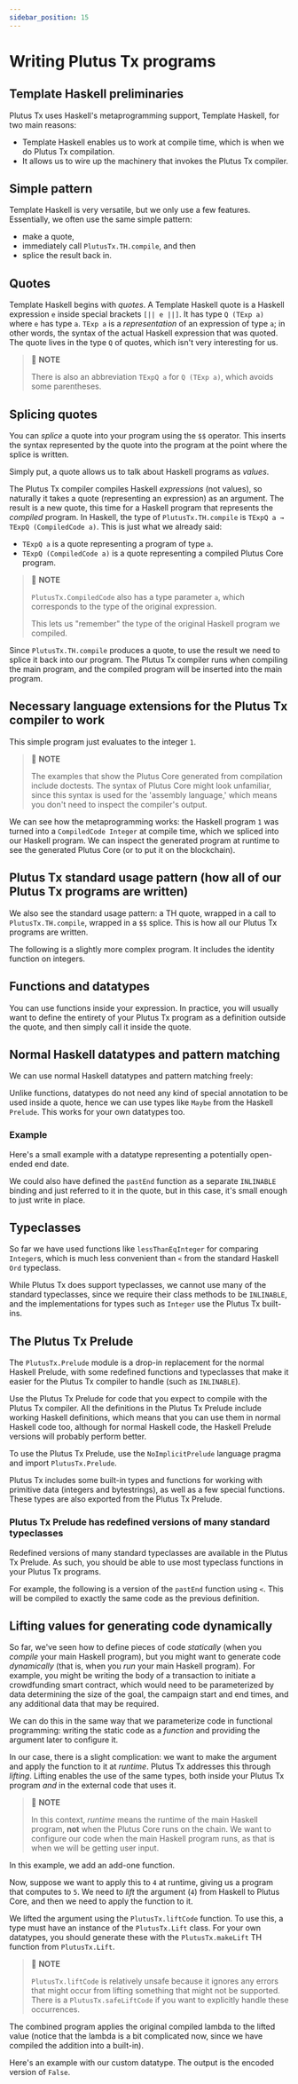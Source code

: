 ```yaml
---
sidebar_position: 15
---
```


# Writing Plutus Tx programs

## Template Haskell preliminaries

Plutus Tx uses Haskell's metaprogramming support, Template Haskell, for two main reasons:

-   Template Haskell enables us to work at compile time, which is when we do Plutus Tx compilation.
-   It allows us to wire up the machinery that invokes the Plutus Tx compiler.

## Simple pattern

Template Haskell is very versatile, but we only use a few features.
Essentially, we often use the same simple pattern: 

- make a quote, 
- immediately call `PlutusTx.TH.compile`, and then 
- splice the result back in.

## Quotes

Template Haskell begins with *quotes*. A Template Haskell quote is a Haskell expression `e` inside special brackets `[|| e ||]`. 
It has type `Q (TExp a)` where `e` has type `a`. 
`TExp a` is a *representation* of an expression of type `a`; in other words, the syntax of the actual Haskell expression that was quoted. 
The quote lives in the type `Q` of quotes, which isn't very interesting for us.

> :pushpin: **NOTE**
> 
> There is also an abbreviation `TExpQ a` for `Q (TExp a)`, which avoids some parentheses.

## Splicing quotes

You can *splice* a quote into your program using the `$$` operator. 
This inserts the syntax represented by the quote into the program at the point where the splice is written.

Simply put, a quote allows us to talk about Haskell programs as *values*.

The Plutus Tx compiler compiles Haskell *expressions* (not values), so naturally it takes a quote (representing an expression) as an argument.
The result is a new quote, this time for a Haskell program that represents the *compiled* program. 
In Haskell, the type of `PlutusTx.TH.compile` is `TExpQ a → TExpQ (CompiledCode a)`. 
This is just what we already said:

-   `TExpQ a` is a quote representing a program of type `a`.
-   `TExpQ (CompiledCode a)` is a quote representing a compiled Plutus Core program.

> :pushpin: **NOTE**
> 
> `PlutusTx.CompiledCode` also has a type parameter `a`, which corresponds to the type of the original expression.
> 
> This lets us "remember" the type of the original Haskell program we compiled.

Since `PlutusTx.TH.compile` produces a quote, to use the result we need to splice it back into our program. 
The Plutus Tx compiler runs when compiling the main program, and the compiled program will be inserted into the main program.

## Necessary language extensions for the Plutus Tx compiler to work

<LiteralInclude file="BasicPlutusTx.hs" language="haskell" title="Language extensions" start="-- BLOCK1" end="-- BLOCK2" />

This simple program just evaluates to the integer `1`.

> :pushpin: **NOTE**
> 
> The examples that show the Plutus Core generated from compilation include doctests. 
> The syntax of Plutus Core might look unfamiliar, since this syntax is used for the 'assembly language,' which means you don't need to inspect the compiler's output. 

<LiteralInclude file="BasicPlutusTx.hs" language="haskell" title="integerOne simple program" start="-- BLOCK2" end="-- BLOCK3" />

We can see how the metaprogramming works: the Haskell program `1` was turned into a `CompiledCode Integer` at compile time, which we spliced into our Haskell program. 
We can inspect the generated program at runtime to see the generated Plutus Core (or to put it on the blockchain).

## Plutus Tx standard usage pattern (how all of our Plutus Tx programs are written)

We also see the standard usage pattern: a TH quote, wrapped in a call to `PlutusTx.TH.compile`, wrapped in a `$$` splice. 
This is how all our Plutus Tx programs are written.

The following is a slightly more complex program. 
It includes the identity function on integers.

<LiteralInclude file="BasicPlutusTx.hs" language="haskell" title="Identity function on integers" start="-- BLOCK3" end="-- BLOCK4" />

## Functions and datatypes

You can use functions inside your expression. 
In practice, you will usually want to define the entirety of your Plutus Tx program as a definition outside the quote, and then simply call it inside the quote.

<LiteralInclude file="BasicPlutusTx.hs" language="haskell" title="Functions and datatypes" start="-- BLOCK4" end="-- BLOCK5" />

## Normal Haskell datatypes and pattern matching

We can use normal Haskell datatypes and pattern matching freely:

<LiteralInclude file="BasicPlutusTx.hs" language="haskell" title="Normal Haskell datatypes and pattern matching" start="-- BLOCK5" end="-- BLOCK6" />

Unlike functions, datatypes do not need any kind of special annotation to be used inside a quote, hence we can use types like `Maybe` from the Haskell `Prelude`. 
This works for your own datatypes too.

### Example

Here's a small example with a datatype representing a potentially open-ended end date.

<LiteralInclude file="BasicPlutusTx.hs" language="haskell" title="Datatype representing a potentially open-ended end date" start="-- BLOCK6" end="-- BLOCK7" />

We could also have defined the `pastEnd` function as a separate `INLINABLE` binding and just referred to it in the quote, but in this case, it's small enough to just write in place.

## Typeclasses

So far we have used functions like `lessThanEqInteger` for comparing `Integer`s, which is much less convenient than `<` from the standard Haskell `Ord` typeclass.

While Plutus Tx does support typeclasses, we cannot use many of the standard typeclasses, since we require their class methods to be `INLINABLE`, and the implementations for types such as `Integer` use the Plutus Tx built-ins.

## The Plutus Tx Prelude

The `PlutusTx.Prelude` module is a drop-in replacement for the normal Haskell Prelude, with some redefined functions and typeclasses that make it easier for the Plutus Tx compiler to handle (such as `INLINABLE`).

Use the Plutus Tx Prelude for code that you expect to compile with the Plutus Tx compiler. 
All the definitions in the Plutus Tx Prelude include working Haskell definitions, which means that you can use them in normal Haskell code too, although for normal Haskell code, the Haskell Prelude versions will probably perform better.

To use the Plutus Tx Prelude, use the `NoImplicitPrelude` language pragma and import `PlutusTx.Prelude`.

Plutus Tx includes some built-in types and functions for working with primitive data (integers and bytestrings), as well as a few special functions. 
These types are also exported from the Plutus Tx Prelude.

### Plutus Tx Prelude has redefined versions of many standard typeclasses

Redefined versions of many standard typeclasses are available in the Plutus Tx Prelude. 
As such, you should be able to use most typeclass functions in your Plutus Tx programs.

For example, the following is a version of the `pastEnd` function using `<`. 
This will be compiled to exactly the same code as the previous definition.

<LiteralInclude file="BasicPlutusTx.hs" language="haskell" title="A version of the `pastEnd` function" start="-- BLOCK7" end="-- BLOCK8" />

## Lifting values for generating code dynamically

So far, we've seen how to define pieces of code *statically* (when you *compile* your main Haskell program), but you might want to generate code *dynamically* (that is, when you *run* your main Haskell program).
For example, you might be writing the body of a transaction to initiate a crowdfunding smart contract, which would need to be parameterized by data determining the size of the goal, the campaign start and end times, and any additional data that may be required.

We can do this in the same way that we parameterize code in functional programming: writing the static code as a *function* and providing the argument later to configure it.

In our case, there is a slight complication: we want to make the argument and apply the function to it at *runtime*. 
Plutus Tx addresses this through *lifting*. 
Lifting enables the use of the same types, both inside your Plutus Tx program *and* in the external code that uses it.

> :pushpin: **NOTE**
> 
> In this context, *runtime* means the runtime of the main Haskell program, **not** when the Plutus Core runs on the chain. 
> We want to configure our code when the main Haskell program runs, as that is when we will be getting user input.

In this example, we add an add-one function.

<LiteralInclude file="BasicPlutusTx.hs" language="haskell" title="Example of lifting" start="-- BLOCK8" end="-- BLOCK9" />

Now, suppose we want to apply this to `4` at runtime, giving us a program that computes to `5`. 
We need to *lift* the argument (`4`) from Haskell to Plutus Core, and then we need to apply the function to it.

<LiteralInclude file="BasicPlutusTx.hs" language="haskell" title="Lift the argument (`4`) from Haskell to Plutus Core" start="-- BLOCK9" end="-- BLOCK10" />

We lifted the argument using the `PlutusTx.liftCode` function. 
To use this, a type must have an instance of the `PlutusTx.Lift` class. 
For your own datatypes, you should generate these with the `PlutusTx.makeLift` TH function from `PlutusTx.Lift`.

> :pushpin: **NOTE**
> 
> `PlutusTx.liftCode` is relatively unsafe because it ignores any errors that might occur from lifting something that might not be supported. 
> There is a `PlutusTx.safeLiftCode` if you want to explicitly handle these occurrences.

The combined program applies the original compiled lambda to the lifted value (notice that the lambda is a bit complicated now, since we have compiled the addition into a built-in).

Here's an example with our custom datatype. The output is the encoded version of `False`.

<LiteralInclude file="BasicPlutusTx.hs" language="haskell" title="An example with our custom datatype" start="-- BLOCK10" end="-- BLOCK11" />

